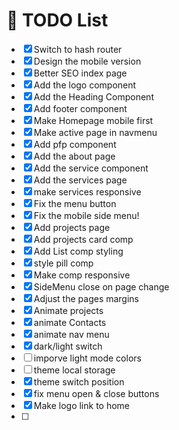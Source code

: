 # 📝 TODO List

- [x] Switch to hash router
- [x] Design the mobile version
- [x] Better SEO index page
- [x] Add the logo component
- [x] Add the Heading Component
- [x] Add footer component
- [x] Make Homepage mobile first
- [x] Make active page in navmenu
- [x] Add pfp component
- [x] Add the about page
- [x] Add the service component
- [x] Add the services page
- [x] make services responsive
- [x] Fix the menu button
- [x] Fix the mobile side menu!
- [x] Add projects page
- [x] Add projects card comp
- [x] Add List comp styling
- [x] style pill comp
- [x] Make comp responsive
- [x] SideMenu close on page change
- [x] Adjust the pages margins
- [x] Animate projects
- [x] animate Contacts
- [x] animate nav menu
- [x] dark/light switch
- [ ] imporve light mode colors
- [ ] theme local storage
- [x] theme switch position
- [x] fix menu open & close buttons
- [x] Make logo link to home
- [ ]

